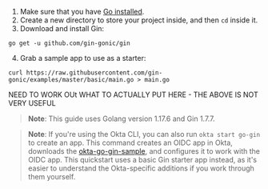 1. Make sure that you have [Go installed](https://go.dev/dl/).
2. Create a new directory to store your project inside, and then `cd` inside it.
3. Download and install Gin:

```shell
go get -u github.com/gin-gonic/gin
```

4. Grab a sample app to use as a starter:

```shell
curl https://raw.githubusercontent.com/gin-gonic/examples/master/basic/main.go > main.go
```

NEED TO WORK OUt WHAT TO ACTUALLY PUT HERE - THE ABOVE IS NOT VERY USEFUL

> **Note**: This guide uses Golang version 1.17.6 and Gin 1.7.7.

> **Note**: If you're using the Okta CLI, you can also run `okta start go-gin` to create an app. This command creates an OIDC app in Okta, downloads the [okta-go-gin-sample](https://github.com/okta-samples/okta-go-gin-sample), and configures it to work with the OIDC app. This quickstart uses a basic Gin starter app instead, as it's easier to understand the Okta-specific additions if you work through them yourself.
